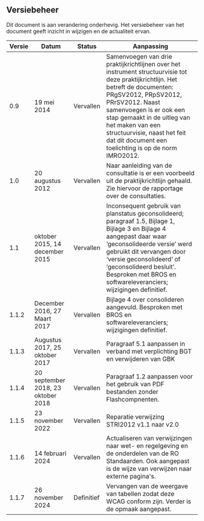<h2>Versiebeheer</h2>

Dit document is aan verandering onderhevig. Het versiebeheer van het document
geeft inzicht in wijzigen en de actualiteit ervan.

| **Versie** | **Datum**                        | **Status**               | **Aanpassing**                                                                                                                                                                                                                               |
|------------|----------------------------------|--------------------------|----------------------------------------------------------------------------------------------------------------------------------------------------------------------------------------------------------------------------------------------|
| 0.9        | 19 mei 2014                      | Vervallen          | Samenvoegen van drie praktijkrichtlijnen over het instrument structuurvisie tot deze praktijkrichtlijn. Het betreft de documenten: PRgSV2012, PRpSV2012,   PRrSV2012. Naast samenvoegen is er ook een stap gemaakt in de uitleg van het maken van een structuurvisie, naast het feit dat dit document een toelichting is op de norm IMRO2012.                                                                      |
| 1.0        | 20 augustus 2012                 | Vervallen                | Naar aanleiding van de consultatie is er een voorbeeld uit de praktijkrichtlijn gehaald. Zie hiervoor de rapportage over de consultaties.                                                                                                    |
| 1.1        | oktober 2015, 14 december 2015   | Vervallen               | Inconsequent gebruik van planstatus geconsolideerd; paragraaf 1.5, Bijlage 1, Bijlage 3 en Bijlage 4 aangepast daar waar ‘geconsolideerde versie’ werd gebruikt dit vervangen door ‘versie geconsolideerd’ of ‘geconsolideerd besluit’. Besproken met BROS en softwareleveranciers; wijzigingen definitief.                                                                                                          |
| 1.1.2      | December 2016, 27 Maart 2017     | Vervallen               | Bijlage 4 over consolideren aangevuld. Besproken met BROS en softwareleveranciers; wijzigingen definitief.                                                                                                                |
| 1.1.3      | Augustus 2017, 25 oktober 2017   | Vervallen               | Paragraaf 5.1 aanpassen in verband met verplichting BGT en verwijderen van GBK            |
| 1.1.4      | 20 september 2018, 23 oktober 2018   | Vervallen               | Paragraaf 1.2 aanpassen voor het gebruik van PDF bestanden zonder Flashcompnenten.           |
| 1.1.5      | 23 november 2022                 | Vervallen               | Reparatie verwijzing STRI2012 v1.1 naar v2.0       |
| 1.1.6      | 14 februari 2024                 | Vervallen               | Actualiseren van verwijzingen naar wet- en regelgeving en de onderdelen van de RO Standaarden. Ook aangepast is de wijze van verwijzen naar externe pagina's.       |
| 1.1.7      | 26 november 2024                 | Definitief               | Vervangen van de weergave van tabellen zodat deze WCAG conform zijn. Verder is de opmaak aangepast.      |



